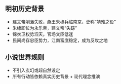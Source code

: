 ## 明初历史背景
- 建文帝削藩失败，燕王朱棣兵临南京，史称“靖难之役”
- 朱棣即位为永乐帝，建文帝“失踪”
- 锦衣卫权势滔天，官场文臣低迷
- 民间尚存忠臣势力，江南富庶稳定，成为反攻之地

## 小说世界规则
- 不引入玄幻或超自然设定
- 所有行动皆依赖真实历史背景 + 现代理念推演